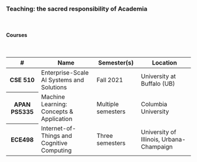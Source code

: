 <div class="block-title"><h3>Teaching: the sacred responsibility of <span>Academia</span></h3></div>
<br>

#### Courses
<br>

<table class="table">
  <thead class="table-light">
    <tr>
      <th scope="col">#</th>
      <th scope="col">Name</th>
      <th scope="col">Semester(s)</th>
      <th scope="col">Location</th>
    </tr>
  </thead>
  <tbody>
    <tr>
      <th scope="row">CSE 510</th>
      <td>Enterprise-Scale AI Systems and Solutions</td>
      <td>Fall 2021</td>
      <td>University at Buffalo (UB)</td>
    </tr>
    <tr>
      <th scope="row">APAN PS5335</th>
      <td>Machine Learning: Concepts & Application</td>
      <td>Multiple semesters</td>
      <td>Columbia University</td>
    </tr>
    <tr>
      <th scope="row">ECE498</th>
      <td>Internet-of-Things and Cognitive Computing</td>
      <td>Three semesters</td>
      <td>University of Illinois, Urbana-Champaign</td>
    </tr>
  </tbody>
</table>